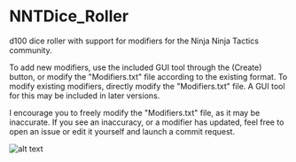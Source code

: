 # NNTDice_Roller
d100 dice roller with support for modifiers for the Ninja Ninja Tactics community.

To add new modifiers, use the included GUI tool through the (Create) button, or modify the "Modifiers.txt" file according to the existing format. To modify existing modifiers, directly modify the "Modifiers.txt" file. A GUI tool for this may be included in later versions.

I encourage you to freely modify the "Modifiers.txt" file, as it may be inaccurate. If you see an inaccuracy, or a modifier has updated, feel free to open an issue or edit it yourself and launch a commit request.

![alt text](https://i.imgur.com/5pTr8tz.png "Example Picture")

